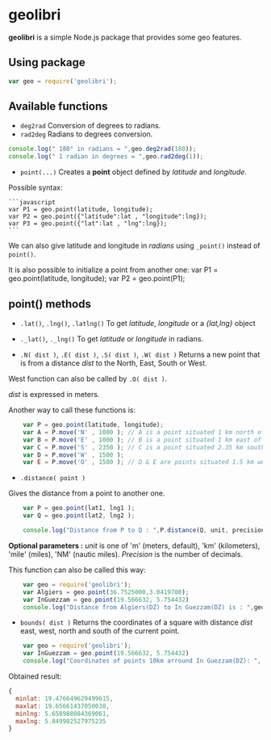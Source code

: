 # geolibri #

**geolibri** is a simple Node.js package that provides some geo features.

## Using package ##

```javascript
var geo = require('geolibri');
```

## Available functions ##
 - ```deg2rad``` 
 Conversion of degrees to radians.
 - ```rad2deg```
 Radians to degrees conversion.

```javascript
console.log(" 180° in radians = ",geo.deg2rad(180));
console.log(" 1 radian in degrees = ",geo.rad2deg(1));
```

 - ```point(...)```
 Creates a **point** object defined by _latitude_ and _longitude_.

 Possible syntax:

    ```javascript
    var P1 = geo.point(latitude, longitude);
    var P2 = geo.point({"latitude":lat , "longitude":lng});
    var P3 = geo.point({"lat":lat , "lng":lng});
    ```

We can also give latitude and longitude in *radians* using ```_point()``` instead of ```point()```.

It is also possible to initialize a point from another one:
    var P1 = geo.point(latitude, longitude);
    var P2 = geo.point(P1);

## point() methods ##

- ```.lat()```, ```.lng()```, ```.latlng()```
To get *latitude*, *longitude* or a *{lat,lng}* object 

- ```._lat()```, ```._lng()```
To get *latitude* or *longitude* in radians. 

- ```.N( dist )```, ```.E( dist )```, ```.S( dist )```, ```.W( dist )```
Returns a new point that is from a distance *dist* to the North, East, South or West.

West function can also be called by ```.O( dist )```.

*dist* is expressed in meters.

Another way to call these functions is:

```javascript
    var P = geo.point(latitude, longitude);
    var A = P.move('N' , 1000 ); // A is a point situated 1 km north of P
    var B = P.move('E' , 1000 ); // B is a point situated 1 km east of P
    var C = P.move('S' , 2350 ); // C is a point situated 2.35 km south of P
    var D = P.move('W' , 1500 ); 
    var E = P.move('O' , 1500 ); // D & E are points situated 1.5 km west of P
```

- ```.distance( point )```

Gives the distance from a point to another one.
```javascript
    var P = geo.point(lat1, lng1 );
    var Q = geo.point(lat2, lng2 );

    console.log("Distance from P to Q : ",P.distance(Q, unit, precision));
```

**Optional parameters :** *unit* is one of 'm' (meters, default), 'km' (kilometers), 'mile' (miles), 'NM' (nautic miles). *Precision* is the number of decimals.

This function can also be called this way:

```javascript
    var geo = require('geolibri');
    var Algiers = geo.point(36.7525000,3.0419700);
    var InGuezzam = geo.point(19.566632, 5.754432)
    console.log("Distance from Algiers(DZ) to In Guezzam(DZ) is : ",geo.distance(Algiers, InGuezzam, "km", 3), " km");
```

- ```bounds( dist )```
Returns the coordinates of a square with distance *dist* east, west, north and south of the current point.

```javascript
    var geo = require('geolibri');
    var InGuezzam = geo.point(19.566632, 5.754432)
    console.log("Coordinates of points 10km arround In Guezzam(DZ): ", InGuezzam.bounds( 10000 ));
```

Obtained result:

```javascript
{
  minlat: 19.476649629499615,
  maxlat: 19.65661437050038,
  minlng: 5.658988084369061,
  maxlng: 5.849982527975235
}
```

